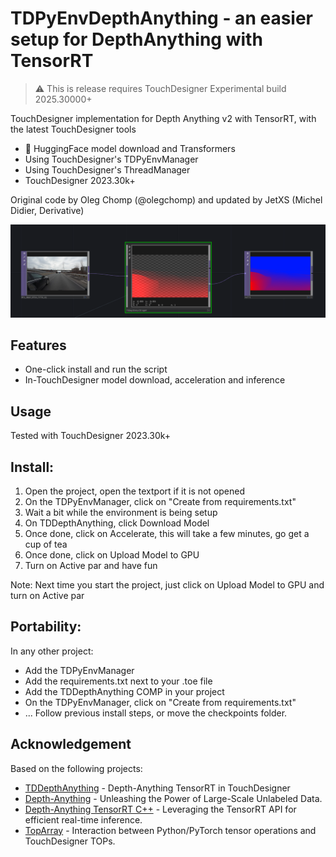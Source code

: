 # TDPyEnvDepthAnything - an easier setup for DepthAnything with TensorRT

> ⚠️ This is release requires TouchDesigner Experimental build 2025.30000+

TouchDesigner implementation for Depth Anything v2 with TensorRT, with the latest TouchDesigner tools
- 🤗 HuggingFace model download and Transformers
- Using TouchDesigner's TDPyEnvManager
- Using TouchDesigner's ThreadManager
- TouchDesigner 2023.30k+

Original code by Oleg Chomp (@olegchomp) and updated by JetXS (Michel Didier, Derivative)

![header](assets/header.png)

## Features
* One-click install and run the script
* In-TouchDesigner model download, acceleration and inference
  
## Usage
Tested with TouchDesigner 2023.30k+

## Install:
1. Open the project, open the textport if it is not opened
2. On the TDPyEnvManager, click on "Create from requirements.txt"
3. Wait a bit while the environment is being setup
3. On TDDepthAnything, click Download Model
5. Once done, click on Accelerate, this will take a few minutes, go get a cup of tea
6. Once done, click on Upload Model to GPU
7. Turn on Active par and have fun

Note: Next time you start the project, just click on Upload Model to GPU and turn on Active par

## Portability:
In any other project:
* Add the TDPyEnvManager
* Add the requirements.txt next to your .toe file
* Add the TDDepthAnything COMP in your project
* On the TDPyEnvManager, click on "Create from requirements.txt"
* ... Follow previous install steps, or move the checkpoints folder.


## Acknowledgement
Based on the following projects:
* [TDDepthAnything](https://github.com/olegchomp/TDDepthAnything) - Depth-Anything TensorRT in TouchDesigner
* [Depth-Anything](https://github.com/LiheYoung/Depth-Anything) - Unleashing the Power of Large-Scale Unlabeled Data.
* [Depth-Anything TensorRT C++](https://github.com/spacewalk01/depth-anything-tensorrt) - Leveraging the TensorRT API for efficient real-time inference.
* [TopArray](https://github.com/IntentDev/TopArray) - Interaction between Python/PyTorch tensor operations and TouchDesigner TOPs.
